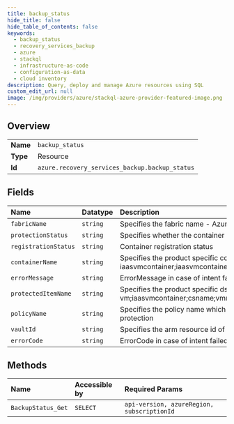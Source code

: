 ```yaml
---
title: backup_status
hide_title: false
hide_table_of_contents: false
keywords:
  - backup_status
  - recovery_services_backup
  - azure    
  - stackql
  - infrastructure-as-code
  - configuration-as-data
  - cloud inventory
description: Query, deploy and manage Azure resources using SQL
custom_edit_url: null
image: /img/providers/azure/stackql-azure-provider-featured-image.png
---
```

  
    

## Overview
<table><tbody>
<tr><td><b>Name</b></td><td><code>backup_status</code></td></tr>
<tr><td><b>Type</b></td><td>Resource</td></tr>
<tr><td><b>Id</b></td><td><code>azure.recovery_services_backup.backup_status</code></td></tr>
</tbody></table>

## Fields
| Name | Datatype | Description |
|:-----|:---------|:------------|
| `fabricName` | `string` | Specifies the fabric name - Azure or AD |
| `protectionStatus` | `string` | Specifies whether the container is registered or not |
| `registrationStatus` | `string` | Container registration status |
| `containerName` | `string` | Specifies the product specific container name. E.g. iaasvmcontainer;iaasvmcontainer;csname;vmname. |
| `errorMessage` | `string` | ErrorMessage in case of intent failed. |
| `protectedItemName` | `string` | Specifies the product specific ds name. E.g. vm;iaasvmcontainer;csname;vmname. |
| `policyName` | `string` | Specifies the policy name which is used for protection |
| `vaultId` | `string` | Specifies the arm resource id of the vault |
| `errorCode` | `string` | ErrorCode in case of intent failed |
## Methods
| Name | Accessible by | Required Params |
|:-----|:--------------|:----------------|
| `BackupStatus_Get` | `SELECT` | `api-version, azureRegion, subscriptionId` |
